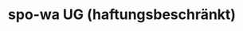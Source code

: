 ---
title: "spo-wa UG (haftungsbeschränkt)"
url: /koethen-anhalt/spo-wa-ug-haftungsbeschraenkt/
shop: Kleidung
---